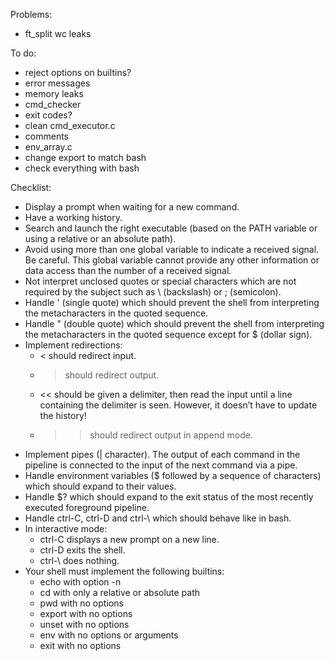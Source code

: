 Problems:
-	ft_split wc leaks

To do:
-	reject options on builtins?
-	error messages
-	memory leaks
-	cmd_checker
-	exit codes?
-	clean cmd_executor.c
-	comments
-	env_array.c
-	change export to match bash
-	check everything with bash

Checklist:
+	Display a prompt when waiting for a new command.
+	Have a working history.
+	Search and launch the right executable (based on the PATH variable or using a relative or an absolute path).
+	Avoid using more than one global variable to indicate a received signal.
	Be careful. This global variable cannot provide any other information or data access than the number of a received signal.
+	Not interpret unclosed quotes or special characters which are not required by the subject such as \ (backslash) or ; (semicolon).
+	Handle ' (single quote) which should prevent the shell from interpreting the metacharacters in the quoted sequence.
+	Handle " (double quote) which should prevent the shell from interpreting the metacharacters in the quoted sequence except for $ (dollar sign).
+	Implement redirections:
	+	< should redirect input.
	+	> should redirect output.
	+	<< should be given a delimiter, then read the input until a line containing the	delimiter is seen. However, it doesn’t have to update the history!
	+	>> should redirect output in append mode.
+	Implement pipes (| character). The output of each command in the pipeline is connected to the input of the next command via a pipe.
+	Handle environment variables ($ followed by a sequence of characters) which should expand to their values.
+	Handle $? which should expand to the exit status of the most recently executed foreground pipeline.
+	Handle ctrl-C, ctrl-D and ctrl-\ which should behave like in bash.
+	In interactive mode:
	+	ctrl-C displays a new prompt on a new line.
	+	ctrl-D exits the shell.
	+	ctrl-\ does nothing.
+	Your shell must implement the following builtins:
	+	echo with option -n
	+	cd with only a relative or absolute path
	+	pwd with no options
	+	export with no options
	+	unset with no options
	+	env with no options or arguments
	+	exit with no options
